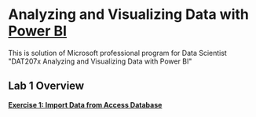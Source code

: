 # Analyzing and Visualizing Data with **[Power BI](https://powerbi.microsoft.com/en-us/?wt.mc_id=DXLEX_edx_DAT207x)**
This is solution of Microsoft professional program for Data Scientist "DAT207x Analyzing and Visualizing Data with Power BI"

## Lab 1 Overview
**[Exercise 1: Import Data from Access Database](https://github.com/MuhammadBilalYar/Analyzing-and-Visualizing-Data-with-Power-BI/wiki/Lab-1---Exercise-1:)**
